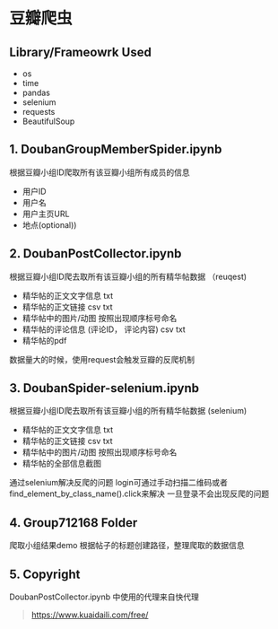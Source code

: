 # **豆瓣爬虫**
## Library/Frameowrk Used
* os 
* time 
* pandas       
* selenium   
* requests   
* BeautifulSoup     
                                                                                                                                    
## **1. DoubanGroupMemberSpider.ipynb**
根据豆瓣小组ID爬取所有该豆瓣小组所有成员的信息 
* 用户ID
* 用户名
* 用户主页URL
* 地点(optional))


## **2. DoubanPostCollector.ipynb**
根据豆瓣小组ID爬去取所有该豆瓣小组的所有精华帖数据 （reuqest)
* 精华帖的正文文字信息 txt
* 精华帖的正文链接 csv txt
* 精华帖中的图片/动图 按照出现顺序标号命名
* 精华帖的评论信息 (评论ID， 评论内容) csv txt
* 精华帖的pdf

数据量大的时候，使用request会触发豆瓣的反爬机制


## **3. DoubanSpider-selenium.ipynb**
根据豆瓣小组ID爬去取所有该豆瓣小组的所有精华帖数据 (selenium)
* 精华帖的正文文字信息 txt
* 精华帖的正文链接 csv txt
* 精华帖中的图片/动图 按照出现顺序标号命名
* 精华帖的全部信息截图

通过selenium解决反爬的问题
login可通过手动扫描二维码或者find_element_by_class_name().click来解决
一旦登录不会出现反爬的问题


## **4. Group712168 Folder**
爬取小组结果demo
根据帖子的标题创建路径，整理爬取的数据信息

## **5. Copyright**
DoubanPostCollector.ipynb 中使用的代理来自快代理
> https://www.kuaidaili.com/free/

